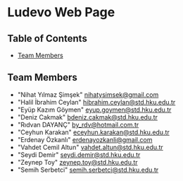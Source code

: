 # Ludevo Web Page

## Table of Contents

* [Team Members](#team-members)

## <a name="team-members"></a>Team Members
* "Nihat Yılmaz Şimşek" <nihatysimsek@gmail.com>
* "Halil İbrahim Ceylan" <hibrahim.ceylan@std.hku.edu.tr>
* "Eyüp Kazım Göymen" <eyup.goymen@std.hku.edu.tr>
* "Deniz Cakmak" <bdeniz.cakmak@std.hku.edu.tr>
* "Rıdvan DAYANÇ" <by_rdv@hotmail.com.tr>
* "Ceyhun Karakan" <eceyhun.karakan@std.hku.edu.tr>
* "Erdenay Özkanlı" <erdenayozkanli@gmail.com>
* "Vahdet Cemil Altun" <vahdet.altun@std.hku.edu.tr>
* "Seydi Demir" <seydi.demir@std.hku.edu.tr>
* "Zeynep Toy" <zeynep.toy@std.hku.edu.tr>
* "Semih Serbetci" <semih.serbetci@std.hku.edu.tr>
